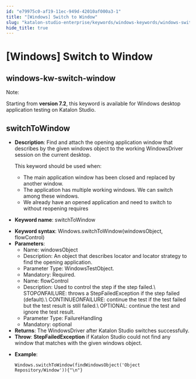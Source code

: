 ```yaml
---
id: "e79975c0-af19-11ec-949d-42010af000a3-1"
title: "[Windows] Switch to Window"
slug: "katalon-studio-enterprise/keywords/windows-keywords/windows-switch-to-window_1"
hide_title: true
---
```


# <a id="id_0" class="anchor_top_offset"/><a id="ariaid-title1" class="anchor_top_offset"/>[Windows] Switch to Window

  

## <a id="id_0__id" class="anchor_top_offset"/>windows-kw-switch-window

              
<div xmlns="http://www.w3.org/1999/xhtml" className="note note note_note"><span className="note__title">Note:</span> 
  <p className="p">Starting from <strong className="ph b">version 7.2</strong>, this keyword is
    available for Windows desktop application testing on Katalon
    Studio.</p>
</div>
      
  

## <a id="id_0__id_1" class="anchor_top_offset"/>switchToWindow

              
<ul xmlns="http://www.w3.org/1999/xhtml" className="ul">   <li className="li">     <p className="p">       <strong className="ph b">Description</strong>: Find and attach the opening       application window that describes by the given windows object to       the working WindowsDriver session on the current desktop.</p>     <p className="p">This keyword should be used when:</p>     <ul className="ul">       <li className="li">The main application window has been closed and replaced by         another window.</li>       <li className="li">The application has multiple working windows. We can switch         among these windows.</li>       <li className="li">We already have an opened application and need to switch to         without reopening requires</li>     </ul>   </li>   <li className="li">     <p className="p">       <strong className="ph b">Keyword name</strong>: switchToWindow</p>   </li>   <li className="li">     <strong className="ph b">Keyword syntax</strong>:     Windows.switchToWindow(windowsObject, flowControl)</li>   <li className="li">     <strong className="ph b">Parameters</strong>:      <ul className="ul">       <li className="li">Name: windowsObject</li>       <li className="li">Description: An object that describes locator and locator         strategy to find the opening application.</li>       <li className="li">Parameter Type: WindowsTestObject.</li>       <li className="li">Mandatory: Required.</li>       <li className="li">Name: flowControl</li>       <li className="li">Description: Used to control the step if the step failed.\         STOP<em className="ph i">ON</em>FAILURE: throws a StepFailedException if the step         failed (default).\ CONTINUE<em className="ph i">ON</em>FAILURE: continue the test if         the test failed but the test result is still failed.\ OPTIONAL:         continue the test and ignore the test result.</li>       <li className="li">Parameter Type: FailureHandling</li>       <li className="li">Mandatory: optional</li>     </ul>   </li>   <li className="li">     <strong className="ph b">Returns</strong>: The WindowsDriver after Katalon     Studio switches successfully.</li>   <li className="li">     <strong className="ph b">Throw</strong>: <strong className="ph b">StepFailedException</strong> if     Katalon Studio could not find any window that matches with the     given windows object.</li>   <li className="li">     <p className="p">       <strong className="ph b">Example</strong>:</p>     <pre className="pre codeblock"><code>Windows.switchToWindow(findWindowsObject('Object Repository/Window')){"\n"}</code></pre>   </li> </ul> 
      

